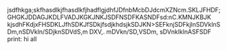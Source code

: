 jsdfhkga;skfhasdlkjfhasdlkfjhadflgjdhfJDfnbMcbDJdcmXZNcm.SKLJFHDF;GHGKJDDAGJKDLFVADJKGKJNKJSDFNSDFKASNDFsd:nC.KMNJKBJK
kjsdhFKdjxFHSDKLJfhSDKJfSDkjfsdjkhdsjkSDJKN>SEFknjSDFkjlnSDVklnSDm,nSDVkln/SDjknSDVdS,m DXV,. mDVkn/SD,VSDm, sDVnklklnASFSDF
print: hi all
